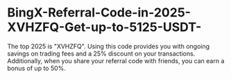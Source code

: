 # BingX-Referral-Code-in-2025-XVHZFQ-Get-up-to-5125-USDT-
The top 2025 is "XVHZFQ". Using this code provides you with ongoing savings on trading fees and a 25% discount on your transactions. Additionally, when you share your referral code with friends, you can earn a bonus of up to 50%.
